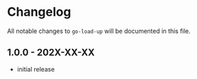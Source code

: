 # Changelog

All notable changes to `go-load-up` will be documented in this file.

## 1.0.0 - 202X-XX-XX

- initial release
